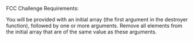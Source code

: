 FCC Challenge Requirements:

You will be provided with an initial array (the first argument in the destroyer function), followed by one or more arguments. Remove all elements from the initial array that are of the same value as these arguments.
